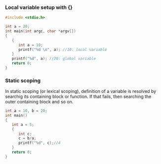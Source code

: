 ### Local variable setup with {}

```c
#include <stdio.h>

int a = 20;
int main(int argc, char *argv[])
{
   {
      int a = 10;
      printf("%d \n", a); //10: local variable
   }
   printf("%d", a); //20: global variable
   return 0;
}
```

### Static scoping

In static scoping (or lexical scoping), definition of a variable is resolved by searchig its containing block or function. If that fails, then searching the outer containing block and so on.

```c
int a = 10, b = 20;
int main() 
{ 
   int a = 5;
   {
      int c;
      c = b/a;
      printf("%d", c);//4
   }      
   return 0; 
} 
```